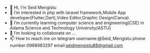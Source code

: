 - 👋 Hi, I’m Seid Mengistu
- 👀 I’m interested in php with laravel framework,Mobile App developer(Flutter,Dart),Video Editor,Graphic Design(Canva).
- 🌱 I’m currently learning computer science and engineering(CSE) in Adama Science and Technology University(ASTU)
- 💞️ I’m looking to collaborate on ...
- 📫 How to reach me  on telegram username:@Seid_Mengistu phone number:0968983297 email:seidmengistu88@gmail.com

<!---
Seidmengistu/Seidmengistu is a ✨ special ✨ repository because its `README.md` (this file) appears on your GitHub profile.
You can click the Preview link to take a look at your changes.
--->
